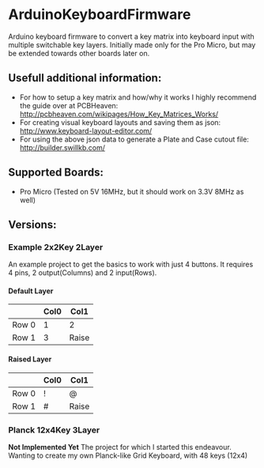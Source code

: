 # ArduinoKeyboardFirmware
Arduino keyboard firmware to convert a key matrix into keyboard input with multiple switchable key layers. Initially made only for the Pro Micro, but may be extended towards other boards later on.

## Usefull additional information:
* For how to setup a key matrix and how/why it works I highly recommend the guide over at PCBHeaven:  
http://pcbheaven.com/wikipages/How_Key_Matrices_Works/
* For creating visual keyboard layouts and saving them as json:  
http://www.keyboard-layout-editor.com/
* For using the above json data to generate a Plate and Case cutout file:  
http://builder.swillkb.com/

## Supported Boards:
* Pro Micro (Tested on 5V 16MHz, but it should work on 3.3V 8MHz as well)

## Versions:
### Example 2x2Key 2Layer
An example project to get the basics to work with just 4 buttons. 
It requires 4 pins, 2 output(Columns) and 2 input(Rows).

#### Default Layer
|       | Col0  | Col1  |
| ---   | ---   | ---   |
|Row 0  | 1     | 2     |
|Row 1  | 3     | Raise |
#### Raised Layer
|       | Col0  | Col1  |
| ---   | ---   | ---   |
|Row 0  | !     | @     |
|Row 1  | #     | Raise |

### Planck 12x4Key 3Layer
**Not Implemented Yet**
The project for which I started this endeavour. Wanting to create my own Planck-like Grid Keyboard, with 48 keys (12x4)
